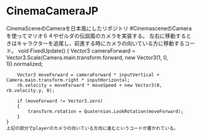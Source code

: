 # CinemaCameraJP
CinemaSceneのCameraを日本風にしたリポジトリ
#CinemasceneのCameraを使ってマリオ６４やゼルダの伝説風のカメラを実装する。
左右に移動するときはキャラクターを追尾し、前進する時にカメラの向いている方に移動するコード。
    void FixedUpdate()
    {
        Vector3 cameraForward = Vector3.Scale(Camera.main.transform.forward, new Vector3(1, 0, 1)).normalized;

        Vector3 moveForward = cameraForward * inputVertical + Camera.main.transform.right * inputHorizontal;
        rb.velocity = moveForward * moveSpeed + new Vector3(0, rb.velocity.y, 0);

        if (moveForward != Vector3.zero)
        {
            transform.rotation = Quaternion.LookRotation(moveForward);
        }
    }
    上記の部分でplayerのカメラの向いている方向に進むというコードが書かれている。
    
